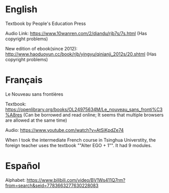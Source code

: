 # English

Textbook by People's Education Press

Audio Link: https://www.10wanren.com/2/diandu/rjb7s/7s.html (Has copyright problems)

New edition of ebook(since 2012): http://www.haoduoyun.cc/book/rjb/yingyu/qinianji_2012s/20.shtml
 (Has copyright problems)

# Français

Le Nouveau sans frontières

Textbook: https://openlibrary.org/books/OL24975634M/Le_nouveau_sans_fronti%C3%A8res
(Can be borrowed and read online; It seems that multiple browsers are allowed at the same time)

Audio: https://www.youtube.com/watch?v=AtSiKpdZe74

When I took the intermediate French course in Tsinghua Universtity, the foreign teacher uses the textbook ""Alter EGO + 1"". It had
9 modules.


# Español

Alphabet: https://www.bilibili.com/video/BV1Ws411Q7rm?from=search&seid=7783663277630228083
